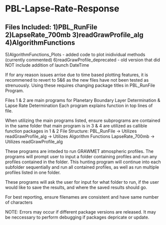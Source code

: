 # PBL-Lapse-Rate-Response

Files Included:
1)PBL_RunFile
2)LapseRate_700mb
3)readGrawProfile_alg
4)AlgorithmFunctions
-----
5)AlgorithmFunctions_Plots - added code to plot inidividual methods (currently commented)
6)readGrawProfile_deprecated - old version that did NOT include addition of launch DateTime 

If for any reason issues arrise due to time based plotting features, it is recommened to revert to 5&6 as the new files have 
not been tested as strenuously. Using these requires changing package titles in PBL_RunFile Program.

Files 1 & 2 are main programs for Planetary Boundary Layer Determination & Lapse Rate Determination
Each program explains function in top lines of file. 

When utilizing the main programs listed, ensure subprograms are contained in the same folder that main program is in
3 & 4 are utilized as callible function packages in 1 & 2
File Structure:
  PBL_RunFile
    -> Utilizes readGrawProfile_alg
    -> Utilizes Algorithm Functions
  LapseRate_700mb
    -> Utilizes readGrawProfile_alg
   
  
These programs are inteded to run GRAWMET atmospheric profiles. The programs will prompt user to input a folder containing profiles
and run any profiles contained in the folder. This hunting program will continue into each subfolder sequentially and run all
contained profiles, as well as run multiple profiles listed in one folder.

These programs will ask the user for input for what folder to run, if the user would like to save the results,
and where the saved results should go.

For best reporting, ensure filenames are consistent and have same number of characters

NOTE: Errors may occur if different package versions are released. It may be neccessary to perform debugging if packages depricate or update.


 
